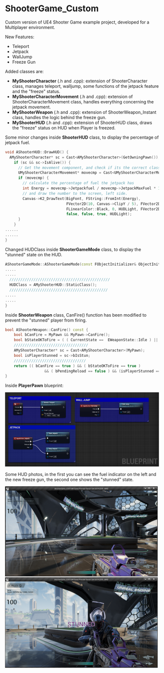 # ShooterGame_Custom

Custom version of UE4 Shooter Game example project, developed for a Multiplayer environment.

New Features:
* Teleport
* Jetpack
* WallJump
* Freeze Gun

Added classes are:
* **MyShooterCharacter** (.h and .cpp): extension of ShooterCharacter class, manages teleport, walljump, some functions of the jetpack feature and the "freeze" status.
* **MyShooterCharacterMovement** (.h and .cpp): extension of ShooterCharacterMovement class, handles everything concerning the jetpack movement.
* **MyShooterWeapon** (.h and .cpp): extension of ShooterWeapon_Instant class, handles the logic behind the freeze gun.
* **MyShooterHUD** (.h and .cpp): extension of ShooterHUD class, draws the "freeze" status on HUD when Player is freezed.

Some minor changes inside **ShooterHUD** class, to display the percentage of jetpack fuel.
```c++
void AShooterHUD::DrawHUD() {
  AMyShooterCharacter* sc = Cast<AMyShooterCharacter>(GetOwningPawn());
    if (sc && sc->IsAlive()) {
      // Get the movement component, and check if its the correct class
      UMyShooterCharacterMovement* movecmp = Cast<UMyShooterCharacterMovement>(sc->GetMovementComponent());
      if (movecmp) {
        // calculate the percentage of fuel the jetpack has
        int Energy = movecmp->Jetpackfuel / movecmp->JetpackMaxFuel * 100;
        // and draw the number to the screen, left side.
        Canvas->K2_DrawText(BigFont, FString::FromInt(Energy),
                            FVector2D(10, Canvas->ClipY / 5), FVector2D(1, 1),
                            FLinearColor::Black, 0, HUDLight, FVector2D(5, 5),
                            false, false, true, HUDLight);
      }
    }
......
......
}
```
Changed HUDClass inside **ShooterGameMode** class, to display the "stunned" state on the HUD.
```c++
AShooterGameMode::AShooterGameMode(const FObjectInitializer& ObjectInitializer) : Super(ObjectInitializer) {
.....
.....
  //////////////////////////////////////////////
  HUDClass = AMyShooterHUD::StaticClass();
  /////////////////////////////////////////////
.....
.....
}
```
Inside **ShooterWeapon** class, CanFire() function has been modified to prevent the "stunned" player from firing.
```c++
bool AShooterWeapon::CanFire() const {
	bool bCanFire = MyPawn && MyPawn->CanFire();
	bool bStateOKToFire = ( ( CurrentState ==  EWeaponState::Idle ) || ( CurrentState == EWeaponState::Firing) );
	//////////////////////////////////
	AMyShooterCharacter* sc = Cast<AMyShooterCharacter>(MyPawn);
	bool isPlayerStunned = sc->bIsStun;
	/////////////////////////////////
	return (( bCanFire == true ) && ( bStateOKToFire == true )
                  && ( bPendingReload == false ) && (isPlayerStunned == false));
}
```
Inside **PlayerPawn** blueprint:

<img src="https://github.com/RScarcia/ShooterGame_Custom/blob/master/Images/blueprint.PNG" width="900">

Some HUD photos, in the first you can see the fuel indicator on the left and the new freeze gun, the second one shows the "stunned" state.

<img src="https://github.com/RScarcia/ShooterGame_Custom/blob/master/Images/HUD.png" width="500"> <img src="https://github.com/RScarcia/ShooterGame_Custom/blob/master/Images/stunned.png" width="500">
